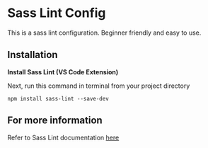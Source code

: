 # Sass Lint Config
This is a sass lint configuration. Beginner friendly and easy to use.

## Installation
<b>Install Sass Lint (VS Code Extension)</b>

Next, run this command in terminal from your project directory
```
npm install sass-lint --save-dev
```


## For more information 

Refer to Sass Lint documentation [here](https://github.com/sasstools/sass-lint)

